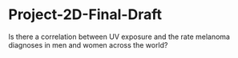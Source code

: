 # Project-2D-Final-Draft
Is there a correlation between UV exposure and the rate melanoma diagnoses in men and women across the world?
